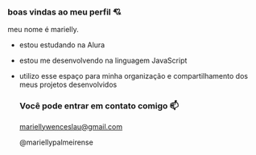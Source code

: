 ### boas vindas ao meu perfil 💘

meu nome é marielly.

- estou estudando na Alura
- estou me desenvolvendo na linguagem JavaScript
- utilizo esse espaço para minha organização e compartilhamento dos meus projetos desenvolvidos

  ### Você pode entrar em contato comigo 📫

  mariellywenceslau@gmail.com

  @mariellypalmeirense 
